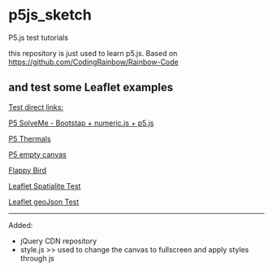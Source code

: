 # p5js_sketch
P5.js test tutorials

this repository is just used to learn p5.js. Based on
https://github.com/CodingRainbow/Rainbow-Code

and test some Leaflet examples
----------------------------------------------------------------------------------

<u>Test direct links:</u>

<p><a href="https://martenz.github.io/p5js_sketch/SolveMe/" target="_blank">P5 SolveMe - Bootstap + numeric.js + p5.js</a></p>
<p><a href="https://martenz.github.io/p5js_sketch/thermals/" target="_blank">P5 Thermals</a></p>
<p><a href="https://martenz.github.io/p5js_sketch/p5_empty/" target="_blank">P5 empty canvas</a></p>
<p><a href="https://martenz.github.io/p5js_sketch/flappy_bird/" target="_blank">Flappy Bird</a></p>
<p><a href="https://martenz.github.io/p5js_sketch/leaflet_spatialite/" target="_blank">Leaflet Spatialite Test</a></p>
<p><a href="https://martenz.github.io/p5js_sketch/leaflet_geojson/" target="_blank">Leaflet geoJson Test</a></p>

----------------------------------------------------------------------------------
Added:
* jQuery CDN repository
* style.js >> used to change the canvas to fullscreen and apply styles through js
